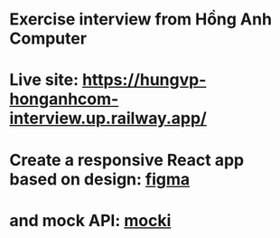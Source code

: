 # Exercise interview from Hồng Anh Computer

# Live site: https://hungvp-honganhcom-interview.up.railway.app/

# Create a responsive React app based on design: [figma](https://www.figma.com/file/QO9gXoWjeyz4ywxp5lZFkn/React-JS-excercise?t=67NyCmYsG1EU6skt-0)
# and mock API: [mocki](https://mocki.io/v1/e32d215a-360a-45e6-8155-ecae0af80225)
